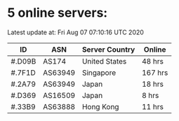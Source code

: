 # 5 online servers:

Latest update at: Fri Aug 07 07:10:16 UTC 2020

| ID | ASN | Server Country | Online |
| -- | --- | -------------- | ------ |
| #.D09B | AS174 | United States | 48 hrs |
| #.7F1D | AS63949 | Singapore | 167 hrs |
| #.2A79 | AS63949 | Japan | 18 hrs |
| #.D369 | AS16509 | Japan | 8 hrs |
| #.33B9 | AS63888 | Hong Kong | 11 hrs |

